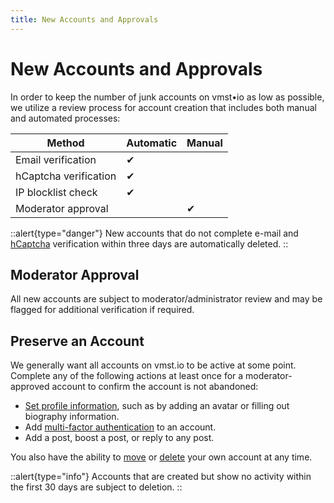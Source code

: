 ```yaml
---
title: New Accounts and Approvals
---
```


# New Accounts and Approvals

In order to keep the number of junk accounts on vmst•io as low as possible, we utilize a review process for account creation that includes both manual and automated processes:

|       **Method**      | **Automatic** | **Manual** |
|-----------------------|---------------|------------|
| Email verification    |       ✔       |            |
| hCaptcha verification |       ✔       |            |
| IP blocklist check    |       ✔       |            |
| Moderator approval    |               |      ✔     |

::alert{type="danger"}
New accounts that do not complete e-mail and [hCaptcha](https://www.hcaptcha.com/) verification within three days are automatically deleted.
::

## Moderator Approval

All new accounts are subject to moderator/administrator review and may be flagged for additional verification if required.

## Preserve an Account

We generally want all accounts on vmst.io to be active at some point. Complete any of the following actions at least once for a moderator-approved account to confirm the account is not abandoned:

- [Set profile information](https://docs.joinmastodon.org/user/profile/), such as by adding an avatar or filling out biography information.
- Add [multi-factor authentication](https://fedi.tips/using-two-factor-authentication-2fa-on-mastodon/) to an account.
- Add a post, boost a post, or reply to any post.

You also have the ability to [move](https://docs.joinmastodon.org/user/moving/#migration) or [delete](https://docs.joinmastodon.org/user/moving/#delete) your own account at any time.

::alert{type="info"}
Accounts that are created but show no activity within the first 30 days are subject to deletion.
::